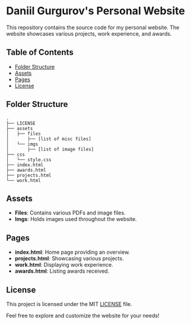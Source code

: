 # Daniil Gurgurov's Personal Website

This repository contains the source code for my personal website. The website showcases various projects, work experience, and awards.

## Table of Contents

- [Folder Structure](#folder-structure)
- [Assets](#assets)
- [Pages](#pages)
- [License](#license)

## Folder Structure

```plaintext
.
├── LICENSE
├── assets
│   ├── files
│       ├── [list of misc files]
│   └── imgs
│       ├── [list of image files]
├── css
│   └── style.css
├── index.html
├── awards.html
├── projects.html
└── work.html
```

## Assets

- **Files**: Contains various PDFs and image files.
- **Imgs**: Holds images used throughout the website.

## Pages

- **index.html**: Home page providing an overview.
- **projects.html**: Showcasing various projects.
- **work.html**: Displaying work experience.
- **awards.html**: Listing awards received.

## License

This project is licensed under the MIT [LICENSE](LICENSE) file.

Feel free to explore and customize the website for your needs!
